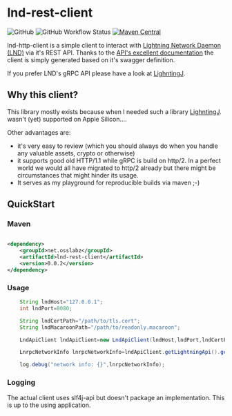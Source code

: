 # lnd-rest-client

![GitHub](https://img.shields.io/github/license/osslabz/lnd-rest-client)
![GitHub Workflow Status](https://img.shields.io/github/actions/workflow/status/osslabz/lnd-rest-client/build-on-push.yml?branch=main)
[![Maven Central](https://img.shields.io/maven-central/v/net.osslabz/lnd-rest-client?label=Maven%20Central)](https://search.maven.org/artifact/net.osslabz/lnd-rest-client)

lnd-http-client is a simple client to interact with [Lightning Network Daemon (LND)](https://github.com/lightningnetwork/lnd) via it's REST API.
Thanks to the [API's excellent documentation](https://lightning.engineering/api-docs/api/lnd/) the client is simply generated based on it's swagger
definition.

If you prefer LND's gRPC API please have a look at [LighntingJ](https://www.lightningj.org/).

## Why this client?

This library mostly exists because when I needed such a library [LighntingJ](https://www.lightningj.org/). wasn't (yet) supported on Apple Silicon....

Other advantages are:

- it's very easy to review (which you should always do when you handle any valuable assets, crypto or otherwise)
- it supports good old HTTP/1.1 while gRPC is build on http/2. In a perfect world we would all have migrated to http/2 already but there might be
  circumstances that might hinder its usage.
- It serves as my playground for reproducible builds via maven ;-)


## QuickStart

### Maven

```xml

<dependency>
    <groupId>net.osslabz</groupId>
    <artifactId>lnd-rest-client</artifactId>
    <version>0.0.2</version>
</dependency>
```

### Usage


```java
    String lndHost="127.0.0.1";
    int lndPort=8080;

    String lndCertPath="/path/to/tls.cert";
    String lndMacaroonPath="/path/to/readonly.macaroon";

    LndApiClient lndApiClient=new LndApiClient(lndHost,lndPort,lndCertPath,lndMacaroonPath,true);

    LnrpcNetworkInfo lnrpcNetworkInfo=lndApiClient.getLightningApi().getNetworkInfo();

    log.debug("network info: {}",lnrpcNetworkInfo);
```        

### Logging

The actual client uses slf4j-api but doesn't package an implementation. This is up to the using application.